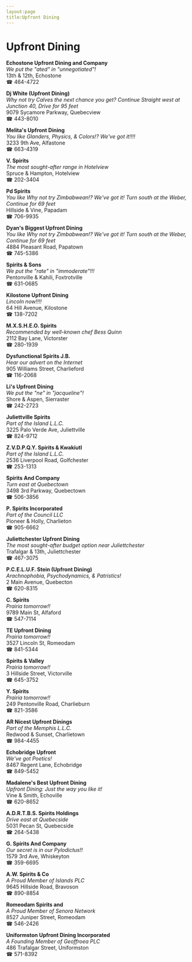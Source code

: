 ```yaml
---
layout:page
title:Upfront Dining
---
```

# Upfront Dining

**Echostone Upfront Dining and Company**  
_We put the "ated" in "unnegotiated"!_  
13th & 12th, Echostone  
☎ 464-4722



**Dj White (Upfront Dining)**  
_Why not try Calves the next chance you get? 
Continue Straight west at Junction 40, Drive for 95 feet_  
9079 Sycamore Parkway, Quebecview  
☎ 443-8010



**Melita's Upfront Dining**  
_You like Glanders, Physics, & Colors!? We've got it!!!!_  
3233 9th Ave, Alfastone  
☎ 663-4319



**V. Spirits**  
_The most sought-after range in Hotelview_  
Spruce & Hampton, Hotelview  
☎ 202-3404



**Pd Spirits**  
_You like Why not try Zimbabwean!? We've got it! 
Turn south at the Weber, Continue for 69 feet_  
Hillside & Vine, Papadam  
☎ 706-9935



**Dyan's Biggest Upfront Dining**  
_You like Why not try Zimbabwean!? We've got it! 
Turn south at the Weber, Continue for 69 feet_  
4884 Pleasant Road, Papatown  
☎ 745-5386



**Spirits & Sons**  
_We put the "rate" in "immoderate"!!!_  
Pentonville & Kahili, Foxtrotville  
☎ 631-0685



**Kilostone Upfront Dining**  
_Lincoln now!!!!_  
64 Hill Avenue, Kilostone  
☎ 138-7202



**M.X.S.H.E.O. Spirits**  
_Recommended by well-known chef Bess Quinn_  
2112 Bay Lane, Victorster  
☎ 280-1939



**Dysfunctional Spirits J.B.**  
_Hear our advert on the Internet_  
905 Williams Street, Charlieford  
☎ 116-2068



**Li's Upfront Dining**  
_We put the "ne" in "jacqueline"!_  
Shore & Aspen, Sierraster  
☎ 242-2723



**Juliettville Spirits**  
_Part of the Island L.L.C._  
3225 Palo Verde Ave, Juliettville  
☎ 824-9712



**Z.V.D.P.Q.Y. Spirits & Kwakiutl**  
_Part of the Island L.L.C._  
2536 Liverpool Road, Golfchester  
☎ 253-1313



**Spirits And Company**  
_Turn east at Quebectown_  
3498 3rd Parkway, Quebectown  
☎ 506-3856



**P. Spirits Incorporated**  
_Part of the Council LLC_  
Pioneer & Holly, Charlieton  
☎ 905-6662



**Juliettchester Upfront Dining**  
_The most sought-after budget option near Juliettchester_  
Trafalgar & 13th, Juliettchester  
☎ 467-3075



**P.C.E.L.U.F. Stein (Upfront Dining)**  
_Arachnophobia, Psychodynamics, & Patristics!_  
2 Main Avenue, Quebecton  
☎ 620-8315



**C. Spirits**  
_Prairia tomorrow!!_  
9789 Main St, Alfaford  
☎ 547-7114



**TE Upfront Dining**  
_Prairia tomorrow!!_  
3527 Lincoln St, Romeodam  
☎ 841-5344



**Spirits & Valley**  
_Prairia tomorrow!!_  
3 Hillside Street, Victorville  
☎ 645-3752



**Y. Spirits**  
_Prairia tomorrow!!_  
249 Pentonville Road, Charlieburn  
☎ 821-3586



**AR Nicest Upfront Dinings**  
_Part of the Memphis L.L.C._  
Redwood & Sunset, Charlietown  
☎ 984-4455



**Echobridge Upfront**  
_We've got Poetics!_  
8467 Regent Lane, Echobridge  
☎ 849-5452



**Madalene's Best Upfront Dining**  
_Upfront Dining: Just the way you like it!_  
Vine & Smith, Echoville  
☎ 620-8652



**A.D.R.T.B.S. Spirits Holdings**  
_Drive east at Quebecside_  
5031 Pecan St, Quebecside  
☎ 264-5438



**G. Spirits And Company**  
_Our secret is in our Pylodictus!!_  
1579 3rd Ave, Whiskeyton  
☎ 359-6695



**A.W. Spirits & Co**  
_A Proud Member of Islands PLC_  
9645 Hillside Road, Bravoson  
☎ 890-8854



**Romeodam Spirits and**  
_A Proud Member of Senora Network_  
8527 Juniper Street, Romeodam  
☎ 546-2426



**Uniformston Upfront Dining Incorporated**  
_A Founding Member of Geoffroea PLC_  
486 Trafalgar Street, Uniformston  
☎ 571-8392



